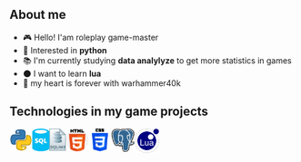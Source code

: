 ## About me
-   :video_game: Hello! I'am roleplay game-master
-   :snake: Interested in **python**
-   :books: I'm currently studying **data analylyze** to get more statistics in games
-   :new_moon: I want to learn **lua**
-   :hammer: my heart is forever with warhammer40k

## Technologies in my game projects
<img align="left" alt="HTML5" width="40px" src="python_icon.png"/>
<img align="left" alt="HTML5" width="30px" src="sql_icon.png"/>
<img align="left" alt="HTML5" width="29px" src="sqlite3_icon.png"/>
<img align="left" alt="HTML5" width="40px" src="html_icon.png"/>
<img align="left" alt="HTML5" width="40px" src="css3_icon.png"/>
<img align="left" alt="HTML5" width="41px" src="postgres_icon.png"/>
<img align="left" alt="HTML5" width="43px" src="lua_icon.png"/>
